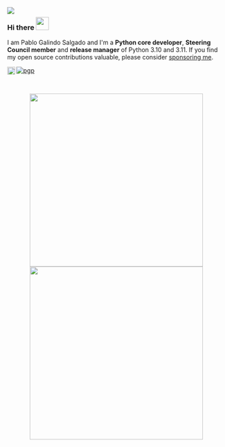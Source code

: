 <img align="left" src="https://orhun.dev/img/crow.png">

### Hi there <img src="https://media.giphy.com/media/hvRJCLFzcasrR4ia7z/giphy.gif" width="30px">

I am Pablo Galindo Salgado and I'm a **Python core developer**, **Steering Council member** and **release manager** of Python 3.10 and 3.11. If you find my open source contributions valuable, please consider [sponsoring me](https://github.com/sponsors/pablogsal).


[![pgp](https://img.shields.io/badge/pgp-0x64E628F8D684696D-313131?style=flat&labelColor=313131&color=313131)](https://github.com/pablogsal.gpg)
<a href='https://twitter.com/pablogsal/'><img align='left' alt="twitter" src="https://raw.githubusercontent.com/rahul-jha98/rahul-jha98/561d474902b59c7429ec22bb73e225696c27b202/assets/twitter.svg" height='18px'/></a>

<br>

<p align = "center">
  <img src = "https://github-readme-stats.vercel.app/api?username=pablogsal&show_icons=true&" width = 400>
  <img src = "https://github-readme-streak-stats.herokuapp.com?user=pablogsal&hide_border=true" width = 400>
</p>
